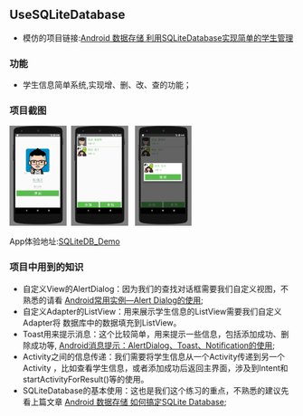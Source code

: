 ## UseSQLiteDatabase
* 模仿的项目链接:[Android 数据存储 利用SQLiteDatabase实现简单的学生管理](http://blog.csdn.net/qwm8777411/article/details/46048905)

### 功能
* 学生信息简单系统,实现增、删、改、查的功能；


### 项目截图
<a href="../art/UseSQLiteDatabase_add.png"><img src="../art/UseSQLiteDatabase_add.png" width="20%" height="20%"/></a><img height="0" width="8px"/><a href="../art/UseSQLiteDatabase_main.png"><img src="../art/UseSQLiteDatabase_main.png" width="20%" height="20%"/></a><img height="0" width="8px"/>
<a href="../art/UseSQLiteDatabase_search.png"><img src="../art/UseSQLiteDatabase_search.png" width="20%" height="20%"/></a><img height="0" width="8px"/><br/>

App体验地址:[SQLiteDB_Demo](https://github.com/simplebam/SQLiteDB_Demo/releases/download/v2.0/UseSQLiteDatabase-release_V1.0.apk)


### 项目中用到的知识
* 自定义View的AlertDialog：因为我们的查找对话框需要我们自定义视图，不熟悉的请看
  [Android常用实例—Alert Dialog的使用](http://blog.csdn.net/qwm8777411/article/details/45420451);
* 自定义Adapter的ListView：用来展示学生信息的ListView需要我们自定义Adapter将
  数据库中的数据填充到ListView。
* Toast用来提示消息：这个比较简单，用来提示一些信息，包括添加成功、删除成功等,
  [Android消息提示：AlertDialog、Toast、Notification的使用](http://blog.csdn.net/qwm8777411/article/details/45585603);
* Activity之间的信息传递：我们需要将学生信息从一个Activity传递到另一个Activity
  ，比如查看学生信息，或者添加成功后返回主界面，涉及到Intent和
  startActivityForResult()等的使用。
* SQLiteDatabase的基本使用：这也是我们这个练习的重点，不熟悉的建议先看上篇文章
  [Android 数据存储 如何搞定SQLite Database](http://blog.csdn.net/qwm8777411/article/details/46048831);





